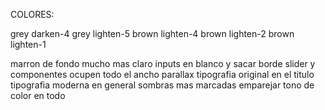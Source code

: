 COLORES:

grey darken-4
grey lighten-5
brown lighten-4
brown lighten-2
brown lighten-1

marron de fondo mucho mas claro
inputs en blanco y sacar borde
slider y componentes ocupen todo el ancho
parallax
tipografia original en el titulo
tipografia moderna en general
sombras mas marcadas
emparejar tono de color en todo
